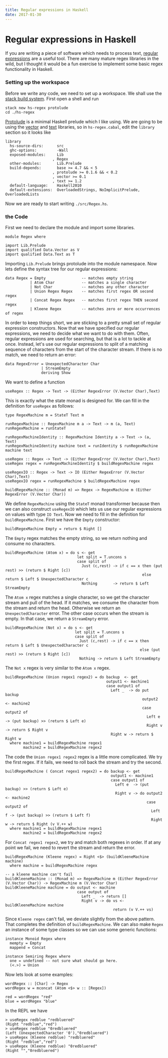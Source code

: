 ```yaml
---
title: Regular expressions in Haskell
date: 2017-01-30
---
```


# Regular expressions in Haskell

If you are writing a piece of software which needs to process text, [regular expressions](https://en.wikipedia.org/wiki/Regular_expression) are a useful tool. There are many mature regex libraries in the wild, but I thought it would be a fun exercise to implement some basic regex functionality in Haskell. 

### Setting up the workspace

Before we write any code, we need to set up a workspace. We shall use the [stack build system](https://docs.haskellstack.org/en/stable/README/). First open a shell and run
```{.bash}
stack new hs-regex protolude
cd ./hs-regex
```
[Protolude](https://github.com/sdiehl/protolude) is a minimal Haskell prelude which I like using. We are going to be using the [vector](https://hackage.haskell.org/package/vector) and [text](https://hackage.haskell.org/package/text) libraries, so in `hs-regex.cabal`, edit the `library` section so it looks like

```
library
  hs-source-dirs:      src
  ghc-options:         -Wall
  exposed-modules:     Lib
                     , Regex
  other-modules:       Lib.Prelude
  build-depends:       base >= 4.7 && < 5
                     , protolude >= 0.1.6 && < 0.2
                     , vector >= 0.1
                     , text >= 1.2
  default-language:    Haskell2010
  default-extensions:  OverloadedStrings, NoImplicitPrelude, OverloadedLists
```
Now we are ready to start writing `./src/Regex.hs`.

### the Code

First we need to declare the module and import some libraries.
```{.haskell}
module Regex where

import Lib.Prelude
import qualified Data.Vector as V
import qualified Data.Text as T
```
Importing `Lib.Prelude` brings protolude into the module namespace. Now lets define the syntax tree for our regular expressions:
```{.haskell}
data Regex = Empty                -- matches empty string
           | Atom Char            -- matches a single character
           | Not Char             -- matches any other character
           | Union Regex Regex    -- matches first regex OR second regex
           | Concat Regex Regex   -- matches first regex THEN second regex
           | Kleene Regex         -- matches zero or more occurrences of regex
```
In order to keep things short, we are sticking to a pretty small set of regular expression constructors. Now that we have specified our regular expressions, we need to decide what we want to do with them. Often, regular expressions are used for searching, but that is a lot to tackle at once. Instead, let\'s use our regular expressions to split of a matching sequence of characters from the start of the character stream. If there is no match, we need to return an error:
```{.haskell}
data RegexError = UnexpectedCharacter Char
                | StreamEmpty
                deriving Show
```
We want to define a function
```{.haskell}
useRegex :: Regex -> Text -> (Either RegexError (V.Vector Char),Text)
```
This is exactly what the state monad is designed for. We can fill in the definition for `useRegex` as follows:
```{.haskell}
type RegexMachine m = StateT Text m

runRegexMachine :: RegexMachine m a -> Text -> m (a, Text)
runRegexMachine = runStateT

runRegexMachineIdentity :: RegexMachine Identity a -> Text -> (a, Text)
runRegexMachineIdentity machine text = runIdentity $ runRegexMachine machine text

useRegex :: Regex -> Text -> (Either RegexError (V.Vector Char),Text)
useRegex regex = runRegexMachineIdentity $ buildRegexMachine regex

useRegexIO :: Regex -> Text -> IO (Either RegexError (V.Vector Char),Text)
useRegexIO regex = runRegexMachine $ buildRegexMachine regex

buildRegexMachine :: (Monad m) => Regex -> RegexMachine m (Either RegexError (V.Vector Char))
```
We define `RegexMachine` using the `StateT` monad transformer because then we can also construct `useRegexIO` which lets us use our regular expressions on values with type `IO Text`. Now we need to fill in the definition for `buildRegexMachine`. First we have the `Empty` constructor:
```{.haskell}
buildRegexMachine Empty = return $ Right []
```
The `Empty` regex matches the empty string, so we return nothing and consume no characters.
```{.haskell}
buildRegexMachine (Atom x) = do s <- get
                                let split = T.uncons s
                                case split of
                                  Just (c,rest) -> if c == x then (put rest) >> (return $ Right [c])
                                                             else return $ Left $ UnexpectedCharacter c
                                  Nothing       -> return $ Left StreamEmpty
```
The `Atom x` regex matches a single character, so we get the character stream and pull of the head. If it matches, we consume the character from the stream and return the head. Otherwise we return an `UnexpectedCharacter` error. The other case occurs when the stream is empty. In that case, we return a `StreamEmpty` error.
```{.haskell}
buildRegexMachine (Not x) = do s <- get
                               let split = T.uncons s
                               case split of
                                 Just (c,rest) -> if c == x then return $ Left $ UnexpectedCharacter c
                                                            else (put rest) >> (return $ Right [c])
                                 Nothing -> return $ Left StreamEmpty

```
The `Not x` regex is very similar to the `Atom x` regex.
```{.haskell}
buildRegexMachine (Union regex1 regex2) = do backup  <- get
                                             output1 <- machine1
                                             case output1 of
                                               Left _  -> do put backup
                                                             output2 <- machine2
                                                             case output2 of
                                                               Left e  -> (put backup) >> (return $ Left e)
                                                               Right v -> return $ Right v
                                               Right w -> return $ Right w
  where machine1 = buildRegexMachine regex1
        machine2 = buildRegexMachine regex2

```
The code the `Union regex1 regex2` regex is a little more complicated. We try the first regex. If it fails, we need to roll back the stream and try the second.
```{.haskell}
buildRegexMachine ( Concat regex1 regex2) = do backup <- get
                                               output1 <- machine1
                                               case output1 of
                                                 Left e  -> (put backup) >> (return $ Left e)
                                                 Right v -> do output2 <- machine2
                                                               case output2 of
                                                                 Left f -> (put backup) >> (return $ Left f)
                                                                 Right w -> return $ Right (v V.++ w)
  where machine1 = buildRegexMachine regex1
        machine2 = buildRegexMachine regex2

```
For `Concat regex1 regex2`, we try and match both regexes in order. If at any point we fail, we need to revert the stream and return the error.
```{.haskell}
buildRegexMachine (Kleene regex) = Right <$> (buildKleeneMachine machine)
  where machine = buildRegexMachine regex

-- a kleene machine can't fail
buildKleeneMachine :: (Monad m) => RegexMachine m (Either RegexError (V.Vector Char)) -> RegexMachine m (V.Vector Char)
buildKleeneMachine machine = do output <- machine
                                case output of
                                  Left _  -> return []
                                  Right v -> do vs <- buildKleeneMachine machine
                                                return (v V.++ vs)
```
Since `Kleene regex` can\'t fail, we deviate slightly from the above pattern. That completes the definition of `buildRegexMachine`. We can also make `Regex` an instance of some type classes so we can use some generic functions:
```{.haskell}
instance Monoid Regex where
  mempty = Empty
  mappend = Concat

instance Semiring Regex where
  one = undefined -- not sure what should go here.
  (<.>) = Union
```
Now lets look at some examples:
```{.haskell}
wordRegex :: [Char] -> Regex
wordRegex w = mconcat (Atom <$> w :: [Regex])

red = wordRegex "red"
blue = wordRegex "blue"
```
In the REPL we have
```{.haskell}
> useRegex redblue "redbluered"
(Right "redblue","red")
> useRegex redblue "0redbluered"
(Left (UnexpectedCharacter '0'),"0redbluered")
> useRegex (Kleene redblue) "redbluered"
(Right "redblue","red")
> useRegex (Kleene redblue) "0redbluered"
(Right "","0redbluered")
```
